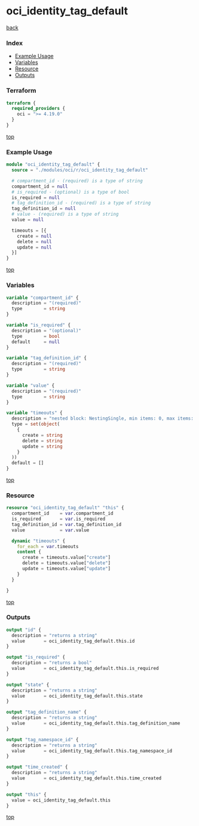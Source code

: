 # oci_identity_tag_default

[back](../oci.md)

### Index

- [Example Usage](#example-usage)
- [Variables](#variables)
- [Resource](#resource)
- [Outputs](#outputs)

### Terraform

```terraform
terraform {
  required_providers {
    oci = ">= 4.19.0"
  }
}
```

[top](#index)

### Example Usage

```terraform
module "oci_identity_tag_default" {
  source = "./modules/oci/r/oci_identity_tag_default"

  # compartment_id - (required) is a type of string
  compartment_id = null
  # is_required - (optional) is a type of bool
  is_required = null
  # tag_definition_id - (required) is a type of string
  tag_definition_id = null
  # value - (required) is a type of string
  value = null

  timeouts = [{
    create = null
    delete = null
    update = null
  }]
}
```

[top](#index)

### Variables

```terraform
variable "compartment_id" {
  description = "(required)"
  type        = string
}

variable "is_required" {
  description = "(optional)"
  type        = bool
  default     = null
}

variable "tag_definition_id" {
  description = "(required)"
  type        = string
}

variable "value" {
  description = "(required)"
  type        = string
}

variable "timeouts" {
  description = "nested block: NestingSingle, min items: 0, max items: 0"
  type = set(object(
    {
      create = string
      delete = string
      update = string
    }
  ))
  default = []
}
```

[top](#index)

### Resource

```terraform
resource "oci_identity_tag_default" "this" {
  compartment_id    = var.compartment_id
  is_required       = var.is_required
  tag_definition_id = var.tag_definition_id
  value             = var.value

  dynamic "timeouts" {
    for_each = var.timeouts
    content {
      create = timeouts.value["create"]
      delete = timeouts.value["delete"]
      update = timeouts.value["update"]
    }
  }

}
```

[top](#index)

### Outputs

```terraform
output "id" {
  description = "returns a string"
  value       = oci_identity_tag_default.this.id
}

output "is_required" {
  description = "returns a bool"
  value       = oci_identity_tag_default.this.is_required
}

output "state" {
  description = "returns a string"
  value       = oci_identity_tag_default.this.state
}

output "tag_definition_name" {
  description = "returns a string"
  value       = oci_identity_tag_default.this.tag_definition_name
}

output "tag_namespace_id" {
  description = "returns a string"
  value       = oci_identity_tag_default.this.tag_namespace_id
}

output "time_created" {
  description = "returns a string"
  value       = oci_identity_tag_default.this.time_created
}

output "this" {
  value = oci_identity_tag_default.this
}
```

[top](#index)